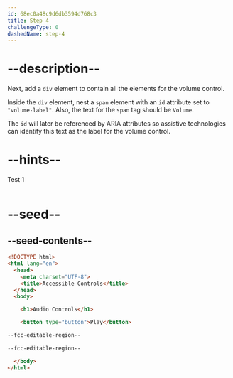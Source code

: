 ```yaml
---
id: 68ec0a48c9d6db3594d768c3
title: Step 4
challengeType: 0
dashedName: step-4
---
```


# --description--

Next, add a `div` element to contain all the elements for the volume control.

Inside the `div` element, nest a `span` element with an `id` attribute set to `"volume-label"`.
Also, the text for the `span` tag should be `Volume`.

The `id` will later be referenced by ARIA attributes so assistive technologies can identify this text as the label for the volume control.

# --hints--

Test 1

```js

```

# --seed--

## --seed-contents--

```html
<!DOCTYPE html>
<html lang="en">
  <head>
    <meta charset="UTF-8">
    <title>Accessible Controls</title>
  </head>
  <body>

    <h1>Audio Controls</h1>

    <button type="button">Play</button>

--fcc-editable-region--
    
--fcc-editable-region--

  </body>
</html>
```
